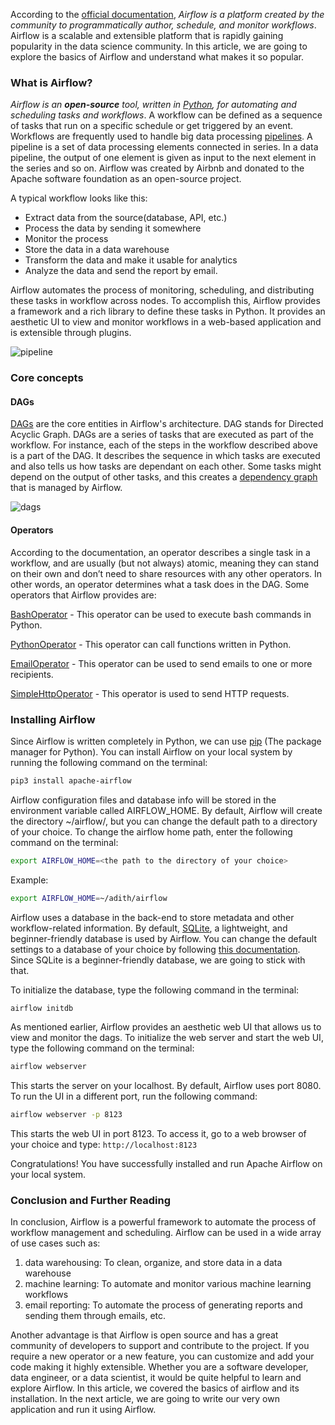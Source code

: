 
According to the [official documentation](https://airflow.apache.org/), *Airflow is a platform created by the community to programmatically author, schedule, and monitor workflows*. Airflow is a scalable and extensible platform that is rapidly gaining popularity in the data science community. In this article, we are going to explore the basics of Airflow and understand what makes it so popular. 

### What is Airflow?

*Airflow is an **open-source** tool, written in [Python](https://www.python.org), for automating and scheduling tasks and workflows*. A workflow can be defined as a sequence of tasks that run on a specific schedule or get triggered by an event. Workflows are frequently used to handle big data processing [pipelines](https://www.alooma.com/blog/what-is-a-data-pipeline). A pipeline is a set of data processing elements connected in series. In a data pipeline, the output of one element is given as input to the next element in the series and so on. Airflow was created by Airbnb and donated to the Apache software foundation as an open-source project. 


A typical workflow looks like this: 
<ul>
<li>Extract data from the source(database, API, etc.)</li>
<li>Process the data by sending it somewhere</li>
<li>Monitor the process</li>
<li>Store the data in a data warehouse</li>
<li>Transform the data and make it usable for analytics</li>
<li>Analyze the data and send the report by email.</li>
</ul>

Airflow automates the process of monitoring, scheduling, and distributing these tasks in workflow across nodes. To accomplish this, Airflow provides a framework and a rich library to define these tasks in Python. It provides an aesthetic UI to view and monitor workflows in a web-based application and is extensible through plugins. 

![pipeline](/engineering-education/introduction-to-airflow/pipelines.png)

### Core concepts

#### DAGs

[DAGs](https://en.wikipedia.org/wiki/Directed_acyclic_graph) are the core entities in Airflow's architecture. DAG stands for Directed Acyclic Graph. DAGs are a series of tasks that are executed as part of the workflow. For instance, each of the steps in the workflow described above is a part of the DAG. It describes the sequence in which tasks are executed and also tells us how tasks are dependant on each other. Some tasks might depend on the output of other tasks, and this creates a [dependency graph](https://en.wikipedia.org/wiki/Dependency_graph) that is managed by Airflow.  

![dags](/engineering-education/introduction-to-airflow/dag.png)

#### Operators

According to the documentation, an operator describes a single task in a workflow, and are usually (but not always) atomic, meaning they can stand on their own and don’t need to share resources with any other operators. In other words, an operator determines what a task does in the DAG. Some operators that Airflow provides are:

[BashOperator](https://airflow.apache.org/docs/stable/_api/airflow/operators/bash_operator/index.html#airflow.operators.bash_operator.BashOperator) - This operator can be used to execute bash commands in Python.

[PythonOperator](https://airflow.apache.org/docs/stable/_api/airflow/operators/python_operator/index.html#airflow.operators.python_operator.PythonOperator) - This operator can call functions written in Python.

[EmailOperator](https://airflow.apache.org/docs/stable/_api/airflow/operators/email_operator/index.html#airflow.operators.email_operator.EmailOperator) - This operator can be used to send emails to one or more recipients. 

[SimpleHttpOperator](https://airflow.apache.org/docs/stable/_api/airflow/operators/http_operator/index.html#airflow.operators.http_operator.SimpleHttpOperator) - This operator is used to send HTTP requests. 

### Installing Airflow

Since Airflow is written completely in Python, we can use [pip](https://pip.pypa.io/en/stable/) (The package manager for Python). You can install Airflow on your local system by running the following command on the terminal:

```bash
pip3 install apache-airflow
```

Airflow configuration files and database info will be stored in the environment variable called AIRFLOW_HOME. By default, Airflow will create the directory ~/airflow/, but you can change the default path to a directory of your choice. To change the airflow home path, enter the following command on the terminal:

```bash
export AIRFLOW_HOME=<the path to the directory of your choice>
```

Example: 
```bash
export AIRFLOW_HOME=~/adith/airflow
```

Airflow uses a database in the back-end to store metadata and other workflow-related information. By default, [SQLite](https://www.sqlite.org/index.html), a lightweight, and beginner-friendly database is used by Airflow. You can change the default settings to a database of your choice by following [this documentation](https://airflow.apache.org/docs/stable/howto/initialize-database.html). Since SQLite is a beginner-friendly database, we are going to stick with that. 

To initialize the database, type the following command in the terminal:

```bash
airflow initdb
```

As mentioned earlier, Airflow provides an aesthetic web UI that allows us to view and monitor the dags. To initialize the web server and start the web UI, type the following command on the terminal:

```bash
airflow webserver
``` 

This starts the server on your localhost. By default, Airflow uses port 8080. To run the UI in a different port, run the following command:

```bash
airflow webserver -p 8123
```

This starts the web UI in port 8123. To access it, go to a web browser of your choice and type: `http://localhost:8123`

Congratulations! You have successfully installed and run Apache Airflow on your local system.

### Conclusion and Further Reading

In conclusion, Airflow is a powerful framework to automate the process of workflow management and scheduling. Airflow can be used in a wide array of use cases such as: 

1. data warehousing: To clean, organize, and store data in a data warehouse
2. machine learning: To automate and monitor various machine learning workflows
3. email reporting: To automate the process of generating reports and sending them through emails, etc. 

Another advantage is that Airflow is open source and has a great community of developers to support and contribute to the project. If you require a new operator or a new feature, you can customize and add your code making it highly extensible. Whether you are a software developer, data engineer, or a data scientist, it would be quite helpful to learn and explore Airflow. In this article, we covered the basics of airflow and its installation. In the next article, we are going to write our very own application and run it using Airflow. 






